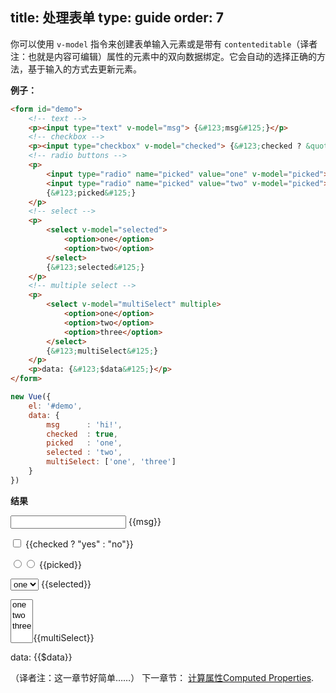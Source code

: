 title: 处理表单
type: guide
order: 7
---

你可以使用 `v-model` 指令来创建表单输入元素或是带有 `contenteditable`（译者注：也就是内容可编辑）属性的元素中的双向数据绑定。它会自动的选择正确的方法，基于输入的方式去更新元素。

**例子：**

``` html
<form id="demo">
    <!-- text -->
    <p><input type="text" v-model="msg"> {&#123;msg&#125;}</p>
    <!-- checkbox -->
    <p><input type="checkbox" v-model="checked"> {&#123;checked ? &quot;yes&quot; : &quot;no&quot;&#125;}</p>
    <!-- radio buttons -->
    <p>
        <input type="radio" name="picked" value="one" v-model="picked">
        <input type="radio" name="picked" value="two" v-model="picked">
        {&#123;picked&#125;}
    </p>
    <!-- select -->
    <p>
        <select v-model="selected">
            <option>one</option>
            <option>two</option>
        </select>
        {&#123;selected&#125;}
    </p>
    <!-- multiple select -->
    <p>
        <select v-model="multiSelect" multiple>
            <option>one</option>
            <option>two</option>
            <option>three</option>
        </select>
        {&#123;multiSelect&#125;}
    </p>
    <p>data: {&#123;$data&#125;}</p>
</form>
```

``` js
new Vue({
    el: '#demo',
    data: {
        msg      : 'hi!',
        checked  : true,
        picked   : 'one',
        selected : 'two',
        multiSelect: ['one', 'three']
    }
})
```

**结果**

<form id="demo"><p><input type="text" v-model="msg"> {&#123;msg&#125;}</p><p><input type="checkbox" v-model="checked"> {&#123;checked ? &quot;yes&quot; : &quot;no&quot;&#125;}</p><p><input type="radio" v-model="picked" name="picked" value="one"><input type="radio" v-model="picked" name="picked" value="two"> {&#123;picked&#125;}</p><p><select v-model="selected"><option>one</option><option>two</option></select> {&#123;selected&#125;}</p><p><select v-model="multiSelect" multiple><option>one</option><option>two</option><option>three</option></select>{&#123;multiSelect&#125;}</p><p>data: {&#123;$data&#125;}</p></form>
<script>
new Vue({
    el: '#demo',
    data: {
        msg      : 'hi!',
        checked  : true,
        picked   : 'one',
        selected : 'two',
        multiSelect: ['one', 'three']
    }
})
</script>

（译者注：这一章节好简单……）
下一章节： [计算属性Computed Properties](./computed.html).